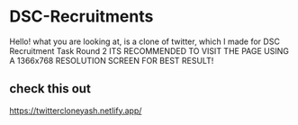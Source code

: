 # DSC-Recruitments
Hello! what you are looking at, is a clone of twitter, which I made for DSC Recruitment Task Round 2
ITS RECOMMENDED TO VISIT THE PAGE USING A 1366x768 RESOLUTION SCREEN FOR BEST RESULT!

## check this out ##
https://twittercloneyash.netlify.app/
